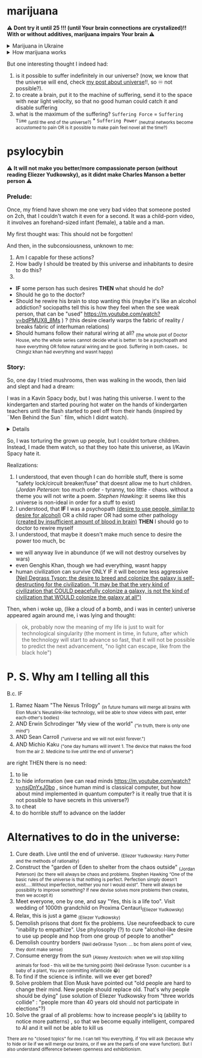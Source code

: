 # marijuana

⚠️ **Dont try it until 25 !!! (until Your brain connections are crystalized)!! With or without additives, marijuana impairs Your brain** ⚠️

<details><summary>Marijuana in Ukraine</summary>
  
In Ukraine, because marijuana is not legalized, it is actually sold out with chemicals (<sup>bosses should be in jail, previous mayor of Pokrovsk city is a drug lord</sup>), that cause damage to the brain. And then, stupid children like me buy it, cause damage, and then think *"WOW, i think I am less smart than I was"*
  

*LEARN FROM MY MISTAKES!!!*
  
</details>

<details><summary>How marijuana works</summary>

  

Question: what will happen if I will try?

Answer: nothing interesting

You will sink into the kind of ["Shephard tone"](https://en.m.wikipedia.org/wiki/Shepard_tone) illusion (this is the sound-illusion, it makes you think that pitch is always increasing)

But this "Shephard tone" is for the thoughts. It will make You think:

1. "Wow, this thought I have right now is the most interesting thought/idea I had in my life"
2. "Oh, no, the thought I had before is NOT the most interesting. NOW is the most interesting thought in my life!!!"
3. "No, no, no.... these two are not the most interesting. NOW is the most interesting"
4. ....... and so on, until infinity

![Shepard_Tones_spectrum_linear_scale](https://user-images.githubusercontent.com/7573215/233840358-6e453cb9-545d-4a61-b64c-ba4c280c66f3.png)

Summary: dont try it, nothing interesting, just makes **"You can be mesmerized by our universe infinitively"** feature of our universe more visible by making you more stupid

  

</details>





But one interesting thought I indeed had:

1. is it possible to suffer indefinitely in our universe? (now, we know that the universe will end, check [my post about universe](https://srghma.github.io/universe)!!, so ♾️ not possible?).
1. to create a brain, put it to the machine of suffering, send it to the space with near light velocity, so that no good human could catch it and disable suffering
1. what is the maximum of the suffering? `Suffering Force` = `Suffering Time` <sub>(until the end of the universe?)</sub> * `Suffering Power` <sub>(neutral networks become accustomed to pain OR is it possible to make pain feel novel all the time?)</sub>

# psylocybin

⚠️ **It will not make you better/more compassionate person (without reading Eliezer Yudkowsky), as it didnt make Charles Manson a better person** ⚠️

### Prelude: 

Once, my friend have shown me one very bad video that someone posted on 2ch, that I couldn't watch it even for a second. It was a child-porn video, it involves an forehand-sized infant (female), a table and a man.

My first thought was: This should not be forgotten!

And then, in the subconsiousness, unknown to me:
1. Am I capable for these actions?
2. How badly I should be treated by this universe and inhabitants to desire to do this?
3.

  - **IF** some person has such desires **THEN** what should he do?
  - Should he go to the doctor?
  - Should he rewire his brain to stop wanting this (maybe it's like an alcohol addiction? sociopaths tell this is how they feel when the see weak person, that can be "used" https://m.youtube.com/watch?v=bdPMUX8_8Ms ) ? (this desire clearly warps the fabric of reality / breaks fabric of interhuman relations)
  - Should humans follow their natural wiring at all? <sub>(the whole plot of Doctor House, who the whole series cannot decide what is better: to be a psychopath and have everything OR follow natural wiring and be good. Suffering in both cases， bc Chingiz khan had everything and wasnt happy)</sub>

### Story:

So, one day I tried mushrooms, then was walking in the woods, then laid and slept and had a dream:

I was in a Kavin Spacy body, but I was hating this universe. I went to the kindergarten and started pouring hot water on the hands of kindergarten teachers until the flash started to peel off from their hands (inspired by ¨Men Behind the Sun¨ film, which I didnt watch). 

<details>
https://user-images.githubusercontent.com/7573215/233848206-ed86d88e-5924-43f0-bb6a-b234b36e1684.jpg
</details>

So, I was torturing the grown up people, but I couldnt torture children. Instead, I made them watch, so that they too hate this universe, as I/Kavin Spacy hate it.

Realizations:

1. I understood, that even though I can do horrible stuff, there is some "safety lock/circuit breaker/fuse" that doesnt allow me to hurt children. (*Jordan Peterson*: too much order - tyranny, too little - chaos. without a theme you will not write a poem. *Stephen Hawking*: it seems like this universe is non-ideal in order for a stuff to exist)
2. I understood, that **IF** I was a psychopath [(desire to use people, similar to desire for alcohol)](https://www.youtube.com/watch?v=bdPMUX8_8Ms) OR a child raper OR had some other pathology [(created by insufficient amount of blood in brain)](https://www.youtube.com/watch?v=esPRsT-lmw8) **THEN** I should go to doctor to rewire myself
3. I understood, that maybe it doesn't make much sence to desire the power too much, bc
  - we will anyway live in abundunce (if we will not destroy ourselves by wars)
  - even Genghis Khan, though we had everything, wasnt happy
  - human civilization can survive ONLY IF it will become less aggressive [(Neil Degrass Tyson: the desire to breed and colonize the galaxy is self-destructing for the civilization. "It may be that the very kind of civilization that COULD peacefully colonize a galaxy, is not the kind of civilization that WOULD colonize the galaxy at all")](https://www.youtube.com/watch?v=cDut-A2GtLA)


Then, when i woke up, (like a cloud of a bomb, and i was in center) universe appeared again around me, i was lying and thought:

> ok, probably now the meaning of my life is just to wait for technological singularity (the moment in time, in future, after which the technology will start to advance so fast, that it will not be possible to predict the next advancement, "no light can escape, like from the black hole") 

# P. S. Why am I telling all this

B.c. IF 

1. Ramez Naam "The Nexus Trilogy" <sub>(in future humans will merge all brains with Elon Musk's Neuralink-like technology, will be able to show videos with past, enter each-other's bodies)</sub> 
2. AND Erwin Schrodinger "My view of the world" <sub> ("in truth, there is only one mind")</sub> 
3. AND Sean Carroll <sub>("universe and we will not exist forever.")</sub>
4. AND Michio Kaku <sub>("one day humans will invent 1. The device that makes the food from the air 2. Medicine to live until the end of universe")</sub> 

are right THEN there is no need:


1. to lie 
2. to hide information (we can read minds https://m.youtube.com/watch?v=nsjDnYxJ0bo , since human mind is classical computer, but how about mind implemented in quantum computer? is it really true that it is not possible to have secrets in this universe?)
3. to cheat 
4. to do horrible stuff to advance on the ladder

# Alternatives to do in the universe:

1. Cure death. Live until the end of universe. <sub>(Eliezer Yudkowsky: Harry Potter and the methods of rationality)</sub>
2. Construct the "garden of Eden to shelter from the chaos outside" <sub>(Jordan Peterson) (bc there will always be chaos and problems. Stephen Hawking “One of the basic rules of the universe is that nothing is perfect. Perfection simply doesn't exist.....Without imperfection, neither you nor I would exist”. There will always be possibility to improve something? If new devise solves more problems then creates, then we accept it)</sub>
3. Meet everyone, one by one, and say "Yes, this is a life too". Visit wedding of 1000th grandchild on Proxima Centauri<sub>(Eliezer Yudkowsky)</sub>
4. Relax, this is just a game <sub>(Eliezer Yudkowsky)</sub>
5. Demolish prisons that dont fix the problems. Use neurofeedback to cure "inability to empathize". Use phylosophy (?) to cure "alcohol-like desire to use up people and hop from one group of people to another"
6. Demolish country borders <sub>(Neil deGrasse Tyson: ... bc from aliens point of view, they dont make sense)<sub>
7. Consume energy from the sun <sub>(Alexey Arestovich: when we will stop killing animals for food - this will be the turning point)</sub> <sub>(Neil deGrasse Tyson: cucumber is a baby of a plant, You are committing infanticide 😂)</sub>
8. To find if the science is infinite. will we ever get bored?
9. Solve problem that Elon Musk have pointed out "old people are hard to change their mind. New people should replace old. That's why people should be dying" (use solution of Eliezer Yudkowsky from "three worlds collide" : "people more than 40 years old should not participate in elections"?)
10. Solve the graal of all problems: how to increase people's iq (ability to notice more patterns) , so that we become equally intelligent, compared to AI and it will not be able to kill us
  
  
<sub>There are no "closed topics" for me. I can tell You everything, if You will ask (because why to hide or lie if we will merge our brains, or if we are the parts of one wave function). But I also understand difference between openness and exhibitionism.</sub>


